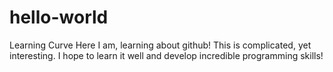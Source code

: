 # hello-world
Learning Curve
Here I am, learning about github!
This is complicated, yet interesting.
I hope to learn it well and develop incredible programming skills!
